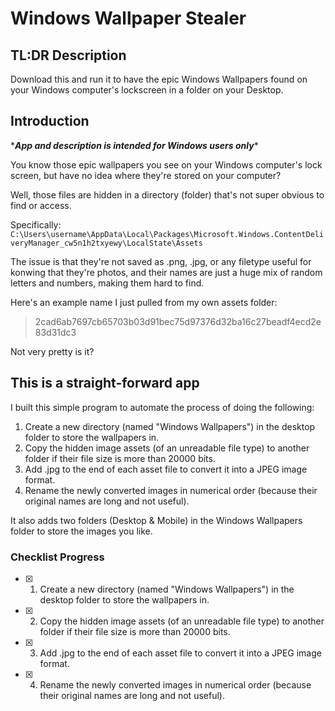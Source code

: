 # Windows Wallpaper Stealer
## TL:DR Description
Download this and run it to have the epic Windows Wallpapers found on your Windows computer's lockscreen in a folder on your Desktop.
## Introduction
\****App and description is intended for Windows users only****

You know those epic wallpapers you see on your Windows computer's lock screen, but have no idea where they're stored on your computer?

Well, those files are hidden in a directory (folder) that's not super obvious to find or access.

Specifically: `C:\Users\username\AppData\Local\Packages\Microsoft.Windows.ContentDeliveryManager_cw5n1h2txyewy\LocalState\Assets`

The issue is that they're not saved as .png, .jpg, or any filetype useful for konwing that they're photos, and their names are just a huge mix of random letters and numbers, making them hard to find.

Here's an example name I just pulled from my own assets folder:
> 2cad6ab7697cb65703b03d91bec75d97376d32ba16c27beadf4ecd2e83d31dc3

Not very pretty is it?
 
## This is a straight-forward app
I built this simple program to automate the process of doing the following:

1. Create a new directory (named "Windows Wallpapers") in the desktop folder to store the wallpapers in.
2. Copy the hidden image assets (of an unreadable file type) to another folder if their file size is more than 20000 bits.
3. Add .jpg to the end of each asset file to convert it into a JPEG image format.
4. Rename the newly converted images in numerical order (because their original names are long and not useful).

It also adds two folders (Desktop & Mobile) in the Windows Wallpapers folder to store the images you like.  

### Checklist Progress
- [x] 1. Create a new directory (named "Windows Wallpapers") in the desktop folder to store the wallpapers in.
- [x] 2. Copy the hidden image assets (of an unreadable file type) to another folder if their file size is more than 20000 bits.
- [x] 3. Add .jpg to the end of each asset file to convert it into a JPEG image format.
- [x] 4. Rename the newly converted images in numerical order (because their original names are long and not useful).
